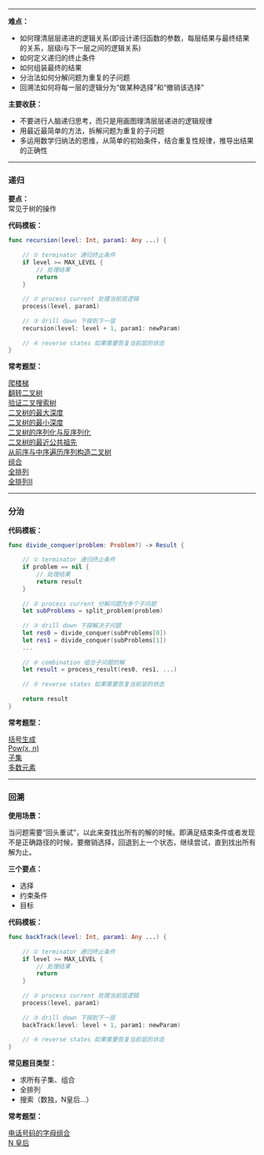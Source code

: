 ----

**难点：**  

- 如何理清层层递进的逻辑关系(即设计递归函数的参数，每层结果与最终结果的关系，层级i与下一层之间的逻辑关系)
- 如何定义递归的终止条件
- 如何组装最终的结果
- 分治法如何分解问题为重复的子问题
- 回溯法如何将每一层的逻辑分为“做某种选择”和“撤销该选择”


**主要收获：**

- 不要进行人脑递归思考，而只是用画图理清层层递进的逻辑规律
- 用最近最简单的方法，拆解问题为重复的子问题
- 多运用数学归纳法的思维，从简单的初始条件，结合重复性规律，推导出结果的正确性

---- 
### 递归

**要点：**  
常见于树的操作


**代码模板：**  

```swift
func recursion(level: Int, param1: Any ...) {
    
    // ① terminator 递归终止条件
    if level >= MAX_LEVEL {
        // 处理结果
        return
    }
    
    // ② process current 处理当前层逻辑
    process(level, param1)
    
    // ③ drill down 下探到下一层
    recursion(level: level + 1, param1: newParam)
    
    // ④ reverse states 如果需要恢复当前层的状态
}

```

**常考题型：**

[爬楼梯](https://leetcode-cn.com/problems/climbing-stairs/)  
[翻转二叉树](https://leetcode-cn.com/problems/invert-binary-tree/description/)  
[验证二叉搜索树](https://leetcode-cn.com/problems/validate-binary-search-tree)  
[二叉树的最大深度](https://leetcode-cn.com/problems/maximum-depth-of-binary-tree)  
[二叉树的最小深度](https://leetcode-cn.com/problems/minimum-depth-of-binary-tree)  
[二叉树的序列化与反序列化](https://leetcode-cn.com/problems/serialize-and-deserialize-binary-tree/)  
[二叉树的最近公共祖先](https://leetcode-cn.com/problems/lowest-common-ancestor-of-a-binary-tree/)  
[从前序与中序遍历序列构造二叉树](https://leetcode-cn.com/problems/construct-binary-tree-from-preorder-and-inorder-traversal)  
[组合](https://leetcode-cn.com/problems/combinations/)  
[全排列](https://leetcode-cn.com/problems/permutations/)  
[全排列II](https://leetcode-cn.com/problems/permutations-ii/)

----

### 分治


**代码模板：**  

```swift
func divide_conquer(problem: Problem?) -> Result {
    
    // ① terminator 递归终止条件
    if problem == nil {
        // 处理结果
        return result
    }
    
    // ② process current 分解问题为多个子问题
    let subProblems = split_problem(problem)
    
    // ③ drill down 下探解决子问题
    let res0 = divide_conquer(subProblems[0])
    let res1 = divide_conquer(subProblems[1])
    ...
    
    // ④ combination 组合子问题的解
    let result = process_result(res0, res1, ...)
    
    // ⑤ reverse states 如果需要恢复当前层的状态
    
    return result
}

```

**常考题型：**

[括号生成](https://leetcode-cn.com/problems/generate-parentheses/)  
[Pow(x, n) ](https://leetcode-cn.com/problems/powx-n/)  
[子集](https://leetcode-cn.com/problems/subsets/)  
[多数元素](https://leetcode-cn.com/problems/majority-element/description/)

----

### 回溯




**使用场景：**  

当问题需要“回头重试”，以此来查找出所有的解的时候。即满足结束条件或者发现不是正确路径的时候，要撤销选择，回退到上一个状态，继续尝试，直到找出所有解为止。

**三个要点：**  

- 选择
- 约束条件
- 目标

**代码模板：**

```swift
func backTrack(level: Int, param1: Any ...) {
    
    // ① terminator 递归终止条件
    if level >= MAX_LEVEL {
        // 处理结果
        return
    }
    
    // ② process current 处理当前层逻辑
    process(level, param1)
    
    // ③ drill down 下探到下一层
    backTrack(level: level + 1, param1: newParam)
    
    // ④ reverse states 如果需要恢复当前层的状态
}

```

**常见题目类型：**  

- 求所有子集、组合
- 全排列
- 搜索（数独，N皇后...）

**常考题型：**

[电话号码的字母组合](https://leetcode-cn.com/problems/letter-combinations-of-a-phone-number/)  
[N 皇后](https://leetcode-cn.com/problems/n-queens/)



